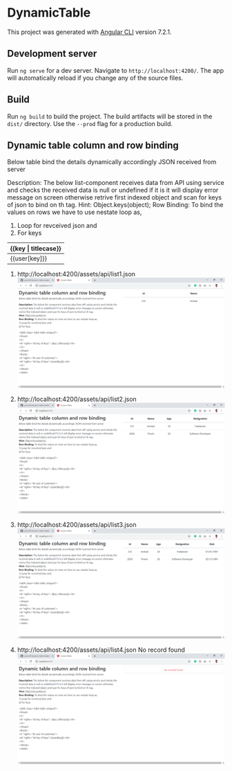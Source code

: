 # DynamicTable

This project was generated with [Angular CLI](https://github.com/angular/angular-cli) version 7.2.1.

## Development server

Run `ng serve` for a dev server. Navigate to `http://localhost:4200/`. The app will automatically reload if you change any of the source files.

## Build

Run `ng build` to build the project. The build artifacts will be stored in the `dist/` directory. Use the `--prod` flag for a production build.

## Dynamic table column and row binding
Below table bind the details dynamically accordingly JSON received from server

Description: The below list-component receives data from API using service and checks the received data is null or undefined if it is it will display error message on screen otherwise retrive first indexed object and scan for keys of json to bind on th tag.
Hint: Object.keys(object);
Row Binding: To bind the values on rows we have to use nestate loop as,
1) Loop for revceived json and 
2) For keys

<table class="table table-stripped">
<thead>
<tr>
<th *ngFor="let key of keys"> {{key | titlecase}}</th>
</tr>
</thead>
<tbody>
<tr *ngFor="let user of customers">
<td *ngFor="let key of keys">{{user[key]}}</td>
</tr>
</tbody>
</table>

1) http://localhost:4200/assets/api/list1.json
![alt text](https://github.com/pravin02/dynamic-table-header-row/blob/master/screenshots/json1.png)

2) http://localhost:4200/assets/api/list2.json
![alt text](https://github.com/pravin02/dynamic-table-header-row/blob/master/screenshots/json2.png)

3) http://localhost:4200/assets/api/list3.json
![alt text](https://github.com/pravin02/dynamic-table-header-row/blob/master/screenshots/json3.png)

4) http://localhost:4200/assets/api/list4.json No record found
![alt text](https://github.com/pravin02/dynamic-table-header-row/blob/master/screenshots/norecord.png)

